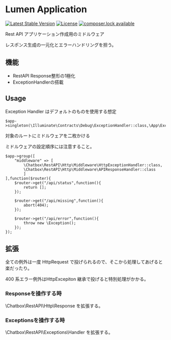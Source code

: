 # Lumen Application

[![Latest Stable Version](https://poser.pugx.org/chatbox-inc/lumen-restapi/version)](https://packagist.org/packages/chatbox-inc/lumen-restapi)
[![License](https://poser.pugx.org/chatbox-inc/lumen-restapi/license)](https://packagist.org/packages/chatbox-inc/lumen-restapi)
[![composer.lock available](https://poser.pugx.org/chatbox-inc/lumen-restapi/composerlock)](https://packagist.org/packages/chatbox-inc/lumen-restapi)

Rest API アプリケーション作成用のミドルウェア

レスポンス生成の一元化とエラーハンドリングを担う。

## 機能

- RestAPI Response整形の1極化
- ExceptionHandlerの搭載

## Usage

Exception Handler はデフォルトのものを使用する想定

````
$app->singleton(\Illuminate\Contracts\Debug\ExceptionHandler::class,\App\Exceptions\Handler::class);
````

対象のルートにミドルウェアを二枚かける

ミドルウェアの設定順序には注意すること。

````
$app->group([
    "middleware" => [
        \Chatbox\RestAPI\Http\Middleware\HttpExceptionHandler::class,
        \Chatbox\RestAPI\Http\Middleware\APIResponseHandler::class
        ]
],function($router){
    $router->get("/api/status",function(){
        return [];
    });

    $router->get("/api/missing",function(){
        abort(404);
    });

    $router->get("/api/error",function(){
        throw new \Exception();
    });
});
````


## 拡張

全ての例外は一度 HttpRequest で投げられるので、そこから処理してあげると楽だったり。

400 系エラー例外はHttpExcepiton 継承で投げると特別処理がかかる。

### Responseを操作する時

\Chatbox\RestAPI\Http\Response を拡張する。

### Exceptionsを操作する時

\Chatbox\RestAPI\Exceptions\Handler を拡張する。